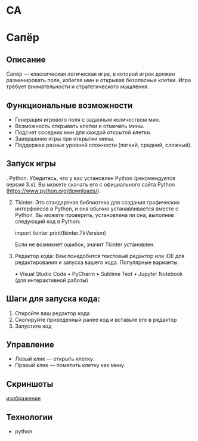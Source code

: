 # CA
# Сапёр

## Описание
Сапёр — классическая логическая игра, в которой игрок должен разминировать поле, избегая мин и открывая безопасные клетки. Игра требует внимательности и стратегического мышления.

## Функциональные возможности
- Генерация игрового поля с заданным количеством мин.
- Возможность открывать клетки и отмечать мины.
- Подсчет соседних мин для каждой открытой клетки.
- Завершение игры при открытии мины.
- Поддержка разных уровней сложности (легкий, средний, сложный).

## Запуск игры
. Python: Убедитесь, что у вас установлен Python (рекомендуется версия 3.x). Вы можете скачать его с официального сайта Python (https://www.python.org/downloads/).

2. Tkinter: Это стандартная библиотека для создания графических интерфейсов в Python, и она обычно устанавливается вместе с Python. Вы можете проверить, установлена ли она, выполнив следующий код в Python:
   
   import tkinter
   print(tkinter.TkVersion)

   Если не возникнет ошибок, значит Tkinter установлен.

3. Редактор кода: Вам понадобится текстовый редактор или IDE для редактирования и запуска вашего кода. Популярные варианты:

   • Visual Studio Code
   • PyCharm
   • Sublime Text
   • Jupyter Notebook (для интерактивной работы)

## Шаги для запуска кода:

1. Откройте ваш редактор кода
2. Скопируйте приведенный ранее код и вставьте его в редактор
3. Запустите код

## Управление
- Левый клик — открыть клетку.
- Правый клик — пометить клетку как мину.

## Скриншоты
[изображение](https://github.com/user-attachments/assets/1aabfd8f-9e90-4f04-9d5f-ce10555c345d)

## Технологии
- python
